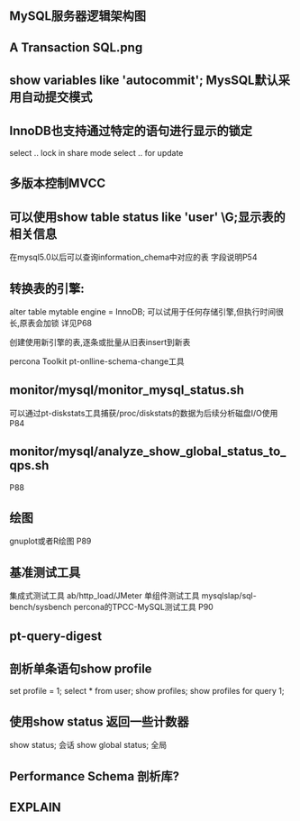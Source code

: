 ## MySQL服务器逻辑架构图

## A Transaction SQL.png

## show variables like 'autocommit';  MysSQL默认采用自动提交模式

## InnoDB也支持通过特定的语句进行显示的锁定
select .. lock in share mode
select .. for update

## 多版本控制MVCC

## 可以使用show table status like 'user' \G;显示表的相关信息
  在mysql5.0以后可以查询information_chema中对应的表
  字段说明P54

## 转换表的引擎:
  alter table mytable engine = InnoDB;  可以试用于任何存储引擎,但执行时间很长,原表会加锁
  详见P68
   
  创建使用新引擎的表,逐条或批量从旧表insert到新表
   
  percona Toolkit pt-onlline-schema-change工具

## monitor/mysql/monitor_mysql_status.sh
  可以通过pt-diskstats工具捕获/proc/diskstats的数据为后续分析磁盘I/O使用
  P84

## monitor/mysql/analyze_show_global_status_to_qps.sh
  P88
  
## 绘图
  gnuplot或者R绘图
  P89
  
## 基准测试工具
  集成式测试工具 ab/http_load/JMeter
  单组件测试工具 mysqlslap/sql-bench/sysbench
  percona的TPCC-MySQL测试工具
  P90
  
## pt-query-digest

## 剖析单条语句show profile
set profile = 1;
select * from user;
show profiles;
show profiles for query 1;

## 使用show status 返回一些计数器
 show status;           会话
 show global status;    全局

## Performance Schema 剖析库?

## EXPLAIN